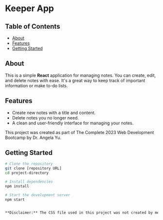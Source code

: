 # Keeper App

## Table of Contents

- [About](#about)
- [Features](#features)
- [Getting Started](#getting-started)

## About

This is a simple **React** application for managing notes. You can create, edit, and delete notes with ease. It's a great way to keep track of important information or make to-do lists.

## Features

- Create new notes with a title and content.
- Delete notes you no longer need.
- A clean and user-friendly interface for managing your notes.

 This project was created as part of The Complete 2023 Web Development Bootcamp by Dr. Angela Yu.


## Getting Started

   ```bash
   # Clone the repository
   git clone [repository URL]
   cd project-directory
   
   # Install dependencies
   npm install
   
   # Start the development server
   npm start


**Disclaimer:** The CSS file used in this project was not created by me.

